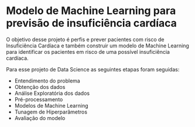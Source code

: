 # Modelo de Machine Learning para previsão de insuficiência cardíaca

O objetivo desse projeto é perfis e prever pacientes com risco de Insuficiência Cardíaca e também construir um modelo de Machine Learning para identificar os pacientes em risco de uma possível insuficiência cardíaca.
 
Para esse projeto de Data Science as seguintes etapas foram seguidas:

* Entendimento do problema
* Obtenção dos dados
* Análise Exploratória dos dados
* Pré-processamento
* Modelos de Machine Learning
* Tunagem de Hiperparâmetros
* Avaliação do modelo

 
